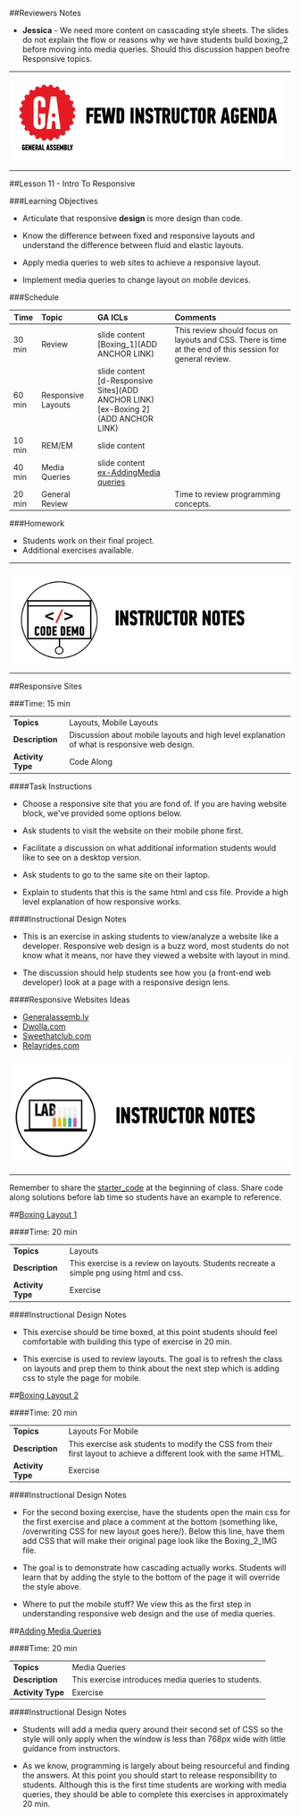##Reviewers Notes

*	__Jessica__ - We need more content on casscading style sheets. The slides do not explain the flow or reasons why we have students build boxing_2 before moving into media queries. Should this discussion happen beofre Responsive topics.

---


![GeneralAssemb.ly](../../assets/ICL_icons/instr_agenda.png)

---

##Lesson 11 - Intro To Responsive 


###Learning Objectives

*	Articulate that responsive __design__ is more design than code.

*	Know the difference between fixed and responsive layouts and understand the difference between fluid and elastic layouts.

*	Apply media queries to web sites to achieve a responsive layout.

*	Implement media queries to change layout on mobile devices.


###Schedule


| Time | Topic| GA ICLs| Comments |
| ------|:-------------|:-------------------|:----------------|
|30 min| Review| slide content <br> [Boxing_1](ADD ANCHOR LINK)| This review should focus on layouts and CSS. There is time at the end of this session for general review. |
|60 min| Responsive Layouts|slide content <br> [d-Responsive Sites](ADD ANCHOR LINK)<br>[ex-Boxing 2](ADD ANCHOR LINK)| |
|10 min| REM/EM | slide content | |
|40 min|Media Queries| slide content <br> [ex-AddingMedia queries]() | |
|20 min| General Review| |Time to review programming concepts.  |

###Homework

*	Students work on their final project.
*	Additional exercises available.


---


![](../../assets/ICL_icons/instr_code_demo.png)

-----

##Responsive Sites

###Time: 15 min

| | |
| ------------- |:-------------|
| __Topics__ |Layouts, Mobile Layouts | 
| __Description__|Discussion about mobile layouts and high level explanation of what is responsive web design.|    
| __Activity Type__ | Code Along| 

####Task Instructions

*	Choose a responsive site that you are fond of. If you are having website block, we've provided some options below. 

*	Ask students to visit the website on their mobile phone first.

*	Facilitate a discussion on what additional information students would like to see on a desktop version.

*	Ask students to go to the same site on their laptop.  

*	Explain to students that this is the same html and css file. Provide a high level explanation of how responsive works.

####Instructional Design Notes

*	This is an exercise in asking students to view/analyze a website like a developer. Responsive web design is a buzz word, most students do not know what it means, nor have they viewed a website with layout in mind. 

*	The discussion should help students see how you (a front-end web developer) look at a page with a responsive design lens. 


####Responsive Websites Ideas

*	[Generalassemb.ly]()
*	[Dwolla.com]()
*	[Sweethatclub.com]()
*	[Relayrides.com]()


![Exercise - Instructor](../../assets/ICL_icons/instr_lab.png)

-----


Remember to share the [starter_code](starter_code/) at the beginning of class. Share code along solutions before lab time so students have an example to reference. 


##[Boxing Layout 1](starter_code/README.md)

####Time: 20 min

| | |
| ------------- |:-------------|
| __Topics__ |Layouts| 
| __Description__| This exercise is a review on layouts. Students recreate a simple png using html and css. |    
| __Activity Type__ | Exercise | 

####Instructional Design Notes
 
*	This exercise should be time boxed, at this point students should feel comfortable with building this type of exercise in 20 min. 

*	This exercise is used to review layouts. The goal is to refresh  the class on layouts and prep them to think about the next step which is adding css to style the page for mobile. 


##[Boxing Layout 2](starter_code/README.md)

####Time: 20 min

| | |
| ------------- |:-------------|
| __Topics__ |Layouts For Mobile| 
| __Description__| This exercise ask students to modify the CSS from their first layout to achieve a different look with the same HTML.|    
| __Activity Type__ | Exercise | 

####Instructional Design Notes
 
*	For the second boxing exercise, have the students open the main css for the first exercise and place a comment at the bottom (something like, /overwriting CSS for new layout goes here/). Below this line, have them add CSS that will make their original page look like the Boxing_2_IMG file.
 
*	The goal is to demonstrate how cascading actually works. Students will learn that by adding the style to the bottom of the page it will override the style above. 

*	Where to put the mobile stuff? We view this as the first step in understanding responsive web design and the use of media queries.


##[Adding Media Queries](solution/solution)

####Time: 20 min

| | |
| ------------- |:-------------|
| __Topics__ |Media Queries| 
| __Description__|This exercise introduces media queries to students.|    
| __Activity Type__ | Exercise | 

####Instructional Design Notes

*	Students will add a media query around their second set of CSS so the style will only apply when the window is less than 768px wide with little guidance from instructors.

*	As we know, programming is largely about being resourceful and finding the answers. At this point you should start to release responsibility to students. Although this is the first time students are working with media queries, they should be able to complete this exercises in approximately 20 min. 


